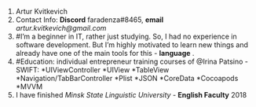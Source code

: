 1. Artur Kvitkevich
2. Contact Info: **Discord** faradenza#8465, **email** _artur.kvitkevich@gmail.com_
3. #I’m a beginner in IT, rather just studying. So, I had no experience in software development. But I’m highly motivated to learn new things and already have one of the main tools for this - **language** .
4. #Education: individual entrepreneur training courses of @Irina Patsino - SWIFT:
*UIViewController
*UIView
*TableView
*Navigation/TabBarController
*Plist
*JSON
*CoreData
*Cocoapods
*MVVM
5. I have finished *Minsk State Linguistic University* - **English Faculty** 2018

